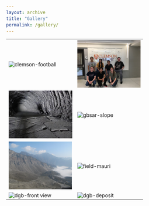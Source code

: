 ```yaml
---
layout: archive
title: "Gallery"
permalink: /gallery/
---
```


<table>
  <tr>
    <td><img src="/images/gallery/clemson-football.jpg" alt="clemson-football" height="130"></td>
    <td><img src="/images/gallery/clemson-mentor-undergrad.jpg" alt="clemson-mentor-undergrad" height="130"></td>
  </tr>
  <tr>
    <td><img src="/images/gallery/egx-tunnel-scan.jpg" alt="egx-tunnel-scan" height="130"></td>
    <td><img src="/images/gallery/gbsar-slope.jpg" alt="gbsar-slope" height="130"></td>
  </tr>
  <tr>
    <td><img src="/images/gallery/dgb-top.jpg" alt="dgb-top" height="130"></td>
    <td><img src="/images/gallery/field-mauri.jpg" alt="field-mauri" height="130"></td>
  </tr>
  <tr>
    <td><img src="/images/gallery/dgb-front view.jpg" alt="dgb-front view" height="130"></td>
    <td><img src="/images/gallery/dgb-deposit.jpg" alt="dgb-deposit" height="130"></td>
  </tr>

</table>


<!-- <style>
body {
    display: flex;
    justify-content: center;
    align-items: center;
    height: 100vh;
    background-color: #f0f0f0;
    margin: 0;
    flex-direction: column;
}

table {
    border-collapse: collapse;
}

td {
    padding: 10px;
    border: 1px solid #ccc;
}

img {
    border-radius: 10px;
    transition: transform 0.3s ease;
}

img:hover {
    transform: scale(1.05);
    border-color: #777;
}
</style> -->


<!-- ![Image 1](/images/DGB-top.jpg)
![Image 2](/images/DGB-Deposit.jpg) -->
<!-- ![Image 3](image3.jpg)
![Image 4](image4.jpg)
![Image 5](image5.jpg)
![Image 6](image6.jpg) -->

<!-- <style>
body {
    display: flex;
    justify-content: center;
    align-items: center;
    height: 100vh;
    background-color: #f0f0f0;
    margin: 0;
    flex-direction: column;
}

.image-container {
    display: grid;
    grid-template-columns: repeat(auto-fill, minmax(150px, 1fr));
    gap: 10px;
    width: 80%;
    max-width: 1000px;
    margin: 20px 0;
}

.image-container img {
    width: 100%;
    height: auto;
    display: block;
    border: 2px solid #ccc;
    border-radius: 10px;
    transition: transform 0.3s ease;
}

.image-container img:hover {
    transform: scale(1.05);
    border-color: #777;
}
</style> -->


